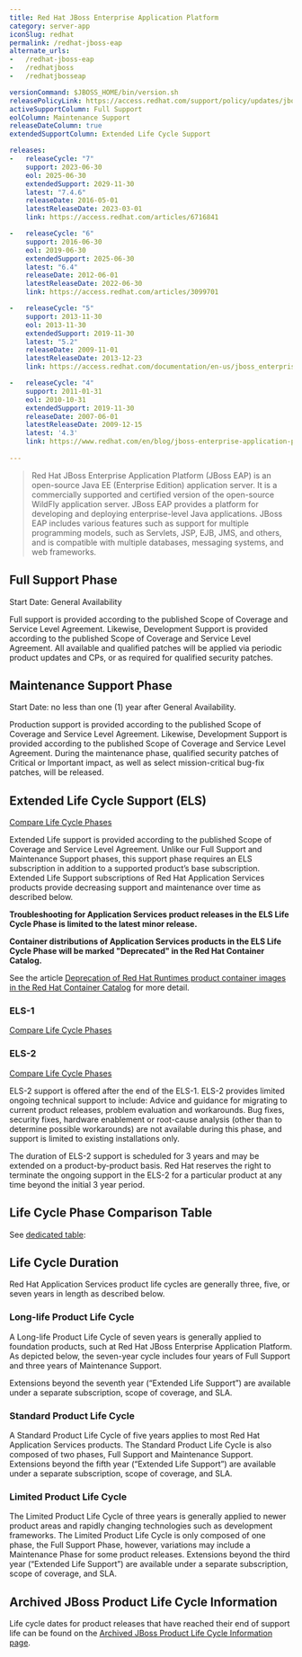 ```yaml
---
title: Red Hat JBoss Enterprise Application Platform
category: server-app
iconSlug: redhat
permalink: /redhat-jboss-eap
alternate_urls:
-   /redhat-jboss-eap
-   /redhatjboss
-   /redhatjbosseap

versionCommand: $JBOSS_HOME/bin/version.sh
releasePolicyLink: https://access.redhat.com/support/policy/updates/jboss_notes#phases
activeSupportColumn: Full Support
eolColumn: Maintenance Support
releaseDateColumn: true
extendedSupportColumn: Extended Life Cycle Support

releases:
-   releaseCycle: "7"
    support: 2023-06-30
    eol: 2025-06-30
    extendedSupport: 2029-11-30
    latest: "7.4.6"
    releaseDate: 2016-05-01
    latestReleaseDate: 2023-03-01
    link: https://access.redhat.com/articles/6716841

-   releaseCycle: "6"
    support: 2016-06-30
    eol: 2019-06-30
    extendedSupport: 2025-06-30
    latest: "6.4"
    releaseDate: 2012-06-01
    latestReleaseDate: 2022-06-30
    link: https://access.redhat.com/articles/3099701

-   releaseCycle: "5"
    support: 2013-11-30
    eol: 2013-11-30
    extendedSupport: 2019-11-30
    latest: "5.2"
    releaseDate: 2009-11-01
    latestReleaseDate: 2013-12-23
    link: https://access.redhat.com/documentation/en-us/jboss_enterprise_application_platform/5/html/release_notes_5.2.0/index

-   releaseCycle: "4"
    support: 2011-01-31
    eol: 2010-10-31
    extendedSupport: 2019-11-30
    releaseDate: 2007-06-01
    latestReleaseDate: 2009-12-15
    latest: '4.3'
    link: https://www.redhat.com/en/blog/jboss-enterprise-application-platform-43-is-here
    
---
```


> Red Hat JBoss Enterprise Application Platform (JBoss EAP) is an open-source Java EE (Enterprise Edition) application server.
> It is a commercially supported and certified version of the open-source WildFly application server.
> JBoss EAP provides a platform for developing and deploying enterprise-level Java applications.
> JBoss EAP includes various features such as support for multiple programming models, such as Servlets, JSP, EJB, JMS,
> and others, and is compatible with multiple databases, messaging systems, and web frameworks.


## Full Support Phase

Start Date: General Availability

Full support is provided according to the published Scope of Coverage and Service Level Agreement.
Likewise, Development Support is provided according to the published Scope of Coverage and Service Level
Agreement.
All available and qualified patches will be applied via periodic product updates and CPs, or
as required for qualified security patches.

## Maintenance Support Phase

Start Date: no less than one (1) year after General Availability.

Production support is provided according to the published Scope of Coverage and Service Level Agreement. Likewise,
Development Support is provided according to the published Scope of Coverage and Service Level Agreement. During
the maintenance phase, qualified security patches of Critical or Important impact, as well as select
mission-critical bug-fix patches, will be released.

## Extended Life Cycle Support (ELS)

[Compare Life Cycle Phases](https://access.redhat.com/support/policy/updates/jboss_notes#phase_compare)

Extended Life support is provided according to the published Scope of Coverage and Service Level
Agreement. Unlike our Full Support and Maintenance Support phases, this support phase requires an ELS
subscription in addition to a supported product’s base subscription. Extended Life Support subscriptions
of Red Hat Application Services products provide decreasing support and maintenance over time as described below.

**Troubleshooting for Application Services product releases in the ELS Life Cycle Phase is limited to the latest minor release.**

**Container distributions of Application Services products in the ELS Life Cycle Phase will be marked "Deprecated" in the Red Hat Container Catalog.**

See the article [Deprecation of Red Hat Runtimes product container images in the Red Hat Container Catalog](https://access.redhat.com/articles/6200982) for more detail.

### ELS-1

[Compare Life Cycle Phases](https://access.redhat.com/support/policy/updates/jboss_notes#phase_compare)

### ELS-2

[Compare Life Cycle Phases](https://access.redhat.com/support/policy/updates/jboss_notes#phase_compare)

ELS-2 support is offered after the end of the ELS-1. ELS-2 provides limited ongoing technical support to
include: Advice and guidance for migrating to current product releases, problem evaluation and workarounds.
Bug fixes, security fixes, hardware enablement or root-cause analysis (other than to determine possible
workarounds) are not available during this phase, and support is limited to existing installations only.

The duration of ELS-2 support is scheduled for 3 years and may be extended on a product-by-product basis.
Red Hat reserves the right to terminate the ongoing support in the ELS-2 for a particular product at any
time beyond the initial 3 year period.

## Life Cycle Phase Comparison Table

See [dedicated table](https://access.redhat.com/support/policy/updates/jboss_notes#p_eap): 

## Life Cycle Duration

Red Hat Application Services product life cycles are generally three, five, or seven years in length as described below.

### Long-life Product Life Cycle

A Long-life Product Life Cycle of seven years is generally applied to foundation products, such at Red Hat JBoss
Enterprise Application Platform. As depicted below, the seven-year cycle includes four years of Full Support and
three years of Maintenance Support.

Extensions beyond the seventh year (“Extended Life Support”) are available under a separate subscription, scope of coverage, and SLA.

### Standard Product Life Cycle

A Standard Product Life Cycle of five years applies to most Red Hat Application Services products.
The Standard Product Life Cycle is also composed of two phases, Full Support and Maintenance Support.
Extensions beyond the fifth year (“Extended Life Support”) are available under a separate subscription,
scope of coverage, and SLA.

### Limited Product Life Cycle

The Limited Product Life Cycle of three years is generally applied to newer product areas and rapidly changing
technologies such as development frameworks. The Limited Product Life Cycle is only composed of one phase, the Full
Support Phase, however, variations may include a Maintenance Phase for some product releases. Extensions beyond the
third year (“Extended Life Support”) are available under a separate subscription, scope of coverage, and SLA.

## Archived JBoss Product Life Cycle Information 

 Life cycle dates for product releases that have reached their end of support life can be found on the
 [Archived JBoss Product Life Cycle Information page](https://access.redhat.com/site/support/policy/updates/jboss_notes/eol/).
